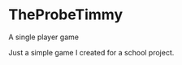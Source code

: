 TheProbeTimmy
=============

A single player game

Just a simple game I created for a school project.
